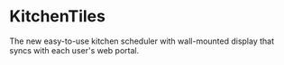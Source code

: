 # KitchenTiles
The new easy-to-use kitchen scheduler with wall-mounted display that syncs with each user's web portal.

